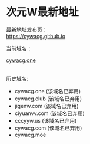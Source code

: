 <h1>次元W最新地址</h1>
<p>最新地址发布页：<br>
<a href="https://cywacg.github.io">https://cywacg.github.io</a>
</p>
<p>当前域名：</p>
<a href="https://cywacg.one">cywacg.one</a>
<br>
<br>
<p>历史域名:</p>
<ul>
   <li>cywacg.one    (该域名已弃用)</li>
  <li>cywacg.club    (该域名已弃用)</li>
  <li>jigenw.com    (该域名已弃用)</li>
  <li>ciyuanvv.com  (该域名已弃用)</li>
  <li>cccyyw.us     (该域名已弃用)</li>
  <li>cywacg.com    (该域名已弃用)</li>
  <li>cywacg.moe</li>
</ul>
